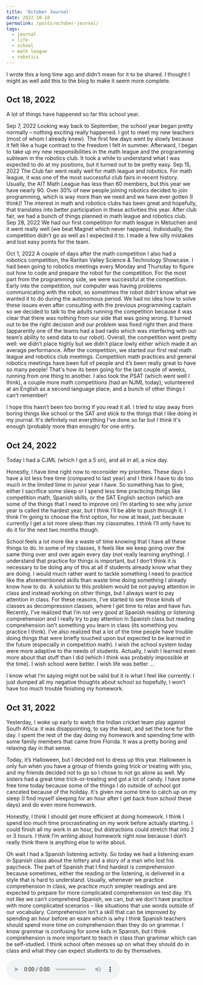 ```yaml
---
title: 'October Journal'
date: 2022-10-18
permalink: /posts/october-journal/
tags:
  - journal
  - life
  - school
  - math league
  - robotics
---
```


I wrote this a long time ago and didn't mean for it to be shared. I thought I might as well add this to the blog to make it seem more complete.

## Oct 18, 2022
A lot of things have happened so far this school year. 

Sep 7, 2022 Looking way back to September, the school year began pretty normally – nothing exciting really happened. I got to meet my new teachers (most of whom I already knew). The first few days went by slowly because it felt like a huge contrast to the freedom I felt in summer. Afterward, I began to take up my new responsibilities in the math league and the programming subteam in the robotics club. It took a while to understand what I was expected to do at my positions, but it turned out to be pretty easy. Sep 15, 2022 The Club fair went really well for math league and robotics. For math league, it was one of the most successful club fairs in recent history. Usually, the AIT Math League has less than 60 members, but this year we have nearly 90. Over 30% of new people joining robotics decided to join programming, which is way more than we need and we have ever gotten (I think)! The interest in math and robotics clubs has been great and hopefully, that translates into better participation in these activities this year. After club fair, we had a bunch of things planned in math league and robotics club. Sep 28, 2022 We had our first competition for math league in Metuchen and it went really well (we beat Magnet which never happens). Individually, the competition didn’t go as well as I expected it to. I made a few silly mistakes and lost easy points for the team. 

Oct 1, 2022 A couple of days after the math competition I also had a robotics competition, the Raritan Valley Science & Technology Showcase. I had been going to robotics meetings every Monday and Thursday to figure out how to code and prepare the robot for the competition. For the most part from the programming side, we were successful at the competition. Early into the competition, our computer was having problems communicating with the robot, so sometimes the robot didn’t know what we wanted it to do during the autonomous period. We had no idea how to solve these issues even after consulting with the previous programming captain so we decided to talk to the adults running the competition because it was clear that there was nothing from our side that was going wrong. It turned out to be the right decision and our problem was fixed right then and there (apparently one of the teams had a bad radio which was interfering with our team’s ability to send data to our robot). Overall, the competition went pretty well: we didn’t place highly but we didn’t place lowly either which made it an average performance. After the competition, we started our first real math league and robotics club meetings. Competition math practices and general robotics meetings have been full of people and it’s been really great to have so many people! That's how its been going for the last couple of weeks, running from one thing to another. I also took the PSAT (which went well I think), a couple more math competitions (had an NJML today), volunteered at an English as a second language place, and a bunch of other things I can’t remember! 

I hope this hasn’t been too boring if you read it all. I tried to stay away from boring things like school or the SAT and stick to the things that I like doing in my journal. It's definitely not everything I’ve done so far but I think it's enough (probably more than enough) for one entry. 

## Oct 24, 2022
Today I had a CJML (which I got a 5 on), and all in all, a nice day. 

Honestly, I have time right now to reconsider my priorities. These days I have a lot less free time (compared to last year) and I think I have to do too much in the limited time in junior year I have. So something has to give, either I sacrifice some sleep or I spend less time practicing things like competition math, Spanish skills, or the SAT English section (which are some of the things that I need to improve on) I’m starting to see why junior year is called the hardest year, but I think I’ll be able to push through it. I think I’m going to choose the first option, for now at least, just because currently I get a lot more sleep than my classmates. I think I’ll only have to do it for the next two months though.

School feels a lot more like a waste of time knowing that I have all these things to do. In some of my classes, it feels like we keep going over the same thing over and over again every day (not really learning anything). I understand that practice for things is important, but I don’t think it is necessary to be doing any of this at all if students already know what they are doing. I would much rather want to tackle something I need to practice like the aforementioned skills than waste time doing something I already know how to do. A solution to this problem would be not paying attention in class and instead working on other things, but I always want to pay attention in class. For these reasons, I’ve started to see those kinds of classes as decompression classes, where I get time to relax and have fun. Recently, I’ve realized that I’m not very good at Spanish reading or listening comprehension and I really try to pay attention in Spanish class but reading comprehension isn’t something you learn in class (its something you practice I think). I’ve also realized that a lot of the time people have trouble doing things that were briefly touched upon but expected to be learned in the future (especially in competition math).  I wish the school system today were more adaptive to the needs of students. Actually, I wish I learned even more about that stuff than I did (which I think was probably impossible at the time). I wish school were better. I wish life was better … 

I know what I’m saying might not be valid but it is what I feel like currently. I just dumped all my negative thoughts about school so hopefully, I won’t have too much trouble finishing my homework.

## Oct 31, 2022
Yesterday, I woke up early to watch the Indian cricket team play against South Africa: it was disappointing, to say the least, and set the tone for the day. I spent the rest of the day doing my homework and spending time with some family members that came from Florida. It was a pretty boring and relaxing day in that sense. 

Today, it’s Halloween, but I decided not to dress up this year. Halloween is only fun when you have a group of friends going trick or treating with you, and my friends decided not to go so I chose to not go alone as well. My sisters had a great time trick-or-treating and got a lot of candy. I have some free time today because some of the things I do outside of school got canceled because of the holiday. It's given me some time to catch up on my sleep (I find myself sleeping for an hour after I get back from school these days) and do even more homework. 

Honestly, I think I should get more efficient at doing homework. I think I spend too much time procrastinating on my work before actually starting. I could finish all my work in an hour, but distractions could stretch that into 2 or 3 hours. I think I’m writing about homework right now because I don’t really think there is anything else to write about. 

Oh wait I had a Spanish listening activity. So today we had a listening exam in Spanish class about the lottery and a story of a man who lost his paycheck. The part of Spanish that I find hardest is comprehension because sometimes, either the reading or the listening, is delivered in a style that is hard to understand. Usually, whenever we practice comprehension in class, we practice much simpler readings and are expected to prepare for more complicated comprehension on test day. It’s not like we can’t comprehend Spanish, we can, but we don’t have practice with more complicated scenarios – like situations that use words outside of our vocabulary. Comprehension isn’t a skill that can be improved by spending an hour before an exam which is why I think Spanish teachers should spend more time on comprehension than they do on grammar. I know grammar is confusing for some kids in Spanish, but I think comprehension is more important to teach in class than grammar which can be self-studied. I think school often messes up on what they should do in class and what they can expect students to do by themselves.

<audio controls="controls">
  <source type="audio/mp3" src="/images/posts/other/November_Journal.mp3"></source>
  <p>Your browser does not support the audio element.</p>
</audio>